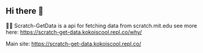 ## Hi there 👋


🙋‍♀️ Scratch-GetData is a api for fetching data from scratch.mit.edu see more here: https://scratch-get-data.kokoiscool.repl.co/why/

Main site: https://scratch-get-data.kokoiscool.repl.co/


